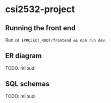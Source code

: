 # csi2532-project

## Running the front end
Run `cd $PROJECT_ROOT/frontend && npm run dev`.

## ER diagram
TODO: miloudi

## SQL schemas
TODO: miloudi
